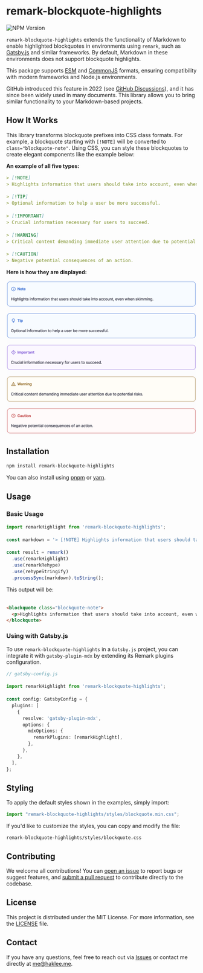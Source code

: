 # remark-blockquote-highlights

![NPM Version](https://img.shields.io/npm/v/remark-blockquote-highlights)

`remark-blockquote-highlights` extends the functionality of Markdown to enable highlighted blockquotes in environments
using `remark`, such as [Gatsby.js](https://gatsbyjs.com/) and similar frameworks. By default, Markdown in these
environments does not support
blockquote highlights.

This package supports [ESM](https://nodejs.org/api/esm.html) and [CommonJS](https://nodejs.org/api/modules.html)
formats, ensuring compatibility with modern frameworks and Node.js environments.

GitHub introduced this feature in 2022 (see [GitHub Discussions](https://github.com/orgs/community/discussions/16925)),
and it has since been widely used in many documents. This library allows you to bring similar functionality to your
Markdown-based projects.

## How It Works

This library transforms blockquote prefixes into CSS class formats. For example, a blockquote starting with `[!NOTE]`
will be converted to `class="blockquote-note"`. Using CSS, you can style these blockquotes to create elegant components
like the example below:

**An example of all five types:**

```markdown
> [!NOTE]
> Highlights information that users should take into account, even when skimming.

> [!TIP]
> Optional information to help a user be more successful.

> [!IMPORTANT]
> Crucial information necessary for users to succeed.

> [!WARNING]
> Critical content demanding immediate user attention due to potential risks.

> [!CAUTION]
> Negative potential consequences of an action.
```

**Here is how they are displayed:**

<picture>
  <source media="(prefers-color-scheme: dark)" srcset="./docs/blockquote-sample-dark.png">
  <img alt="Blockquote-Sample" src="./docs/blockquote-sample-light.png" width="560">
</picture>

## Installation

```bash
npm install remark-blockquote-highlights
```

You can also install using [pnpm](https://pnpm.io/) or [yarn](https://yarnpkg.com/).

## Usage

### Basic Usage

```typescript
import remarkHighlight from 'remark-blockquote-highlights';

const markdown = '> [!NOTE] Highlights information that users should take into account, even when skimming.';

const result = remark()
  .use(remarkHighlight)
  .use(remarkRehype)
  .use(rehypeStringify)
  .processSync(markdown).toString();
```

This output will be:

```html

<blockquote class="blockquote-note">
  <p>Highlights information that users should take into account, even when skimming.</p>
</blockquote>
```

### Using with Gatsby.js

To use `remark-blockquote-highlights` in a `Gatsby.js` project, you can integrate it with `gatsby-plugin-mdx` by
extending its Remark plugins configuration.

```typescript
// gatsby-config.js

import remarkHighlight from 'remark-blockquote-highlights';

const config: GatsbyConfig = {
  plugins: [
    {
      resolve: 'gatsby-plugin-mdx',
      options: {
        mdxOptions: {
          remarkPlugins: [remarkHighlight],
        },
      },
    },
  ],
};
```

## Styling

To apply the default styles shown in the examples, simply import:

```typescript
import "remark-blockquote-highlights/styles/blockquote.min.css";
```

If you'd like to customize the styles, you can copy and modify the file:

```text
remark-blockquote-highlights/styles/blockquote.css
```

## Contributing

We welcome all contributions! You can [open an issue](https://github.com/nylon-bricks/remark-blockquote-highlights/issues) to report bugs or suggest features, and [submit a pull request](https://github.com/nylon-bricks/remark-blockquote-highlights/pulls) to contribute directly to the codebase.

## License

This project is distributed under the MIT License. For more information, see the [LICENSE](./LICENSE) file.

## Contact

If you have any questions, feel free to reach out via [Issues](https://github.com/nylon-bricks/remark-blockquote-highlights/issues) or contact me directly at [me@haklee.me](mailto:me@haklee.me).
